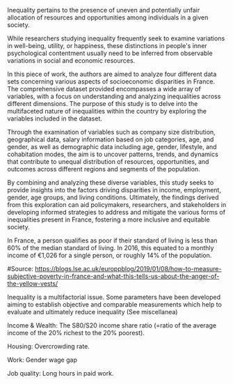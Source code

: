 Inequality pertains to the presence of uneven and potentially unfair allocation of resources and opportunities among individuals in a given society.

While researchers studying inequality frequently seek to examine variations in well-being, utility, or happiness, these distinctions in people's inner psychological contentment usually need to be inferred from observable variations in social and economic resources.

In this piece of work, the authors are aimed to analyze four different data sets concerning various aspects of socioeconomic disparities in France. The comprehensive dataset provided encompasses a wide array of variables, with a focus on understanding and analyzing inequalities across different dimensions. The purpose of this study is to delve into the multifaceted nature of inequalities within the country by exploring the variables included in the dataset.

Through the examination of variables such as company size distribution, geographical data, salary information based on job categories, age, and gender, as well as demographic data including age, gender, lifestyle, and cohabitation modes, the aim is to uncover patterns, trends, and dynamics that contribute to unequal distribution of resources, opportunities, and outcomes across different regions and segments of the population.

By combining and analyzing these diverse variables, this study seeks to provide insights into the factors driving disparities in income, employment, gender, age groups, and living conditions. Ultimately, the findings derived from this exploration can aid policymakers, researchers, and stakeholders in developing informed strategies to address and mitigate the various forms of inequalities present in France, fostering a more inclusive and equitable society.

In France, a person qualifies as poor if their standard of living is less than 60% of the median standard of living. In 2016, this equated to a monthly income of €1,026 for a single person, or roughly 14% of the population.

#Source: https://blogs.lse.ac.uk/europpblog/2019/01/08/how-to-measure-subjective-poverty-in-france-and-what-this-tells-us-about-the-anger-of-the-yellow-vests/

Inequality is a multifactorial issue. Some parameters have been developed aiming to establish objective and comparable measurements which help to evaluate and ultimately reduce inequality (See miscellanea)

Income & Wealth: The S80/S20 income share ratio (=ratio of the average income of the 20% richest to the 20% poorest).

Housing: Overcrowding rate.

Work: Gender wage gap

Job quality: Long hours in paid work.
